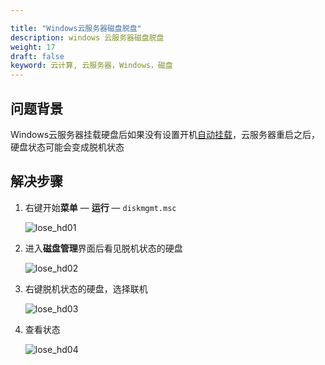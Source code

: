 ```yaml
---

title: "Windows云服务器磁盘脱盘"
description: windows 云服务器磁盘脱盘
weight: 17
draft: false
keyword: 云计算, 云服务器，Windows，磁盘
---
```


## 问题背景
Windows云服务器挂载硬盘后如果没有设置开机[自动挂载](/storage/disk/manual/auto_mount/win_auto_mount/)，云服务器重启之后，硬盘状态可能会变成脱机状态

## 解决步骤

1. 右键开始**菜单** —  **运行**   —  `diskmgmt.msc`

   ![lose_hd01](../../../_images/lose_hd01.jpg)

2. 进入**磁盘管理**界面后看见脱机状态的硬盘

   ![lose_hd02](../../../_images/lose_hd02.jpg)

3. 右键脱机状态的硬盘，选择联机

   ![lose_hd03](../../../_images/lose_hd03.png)

4. 查看状态

   ![lose_hd04](../../../_images/lose_hd04.jpg)
